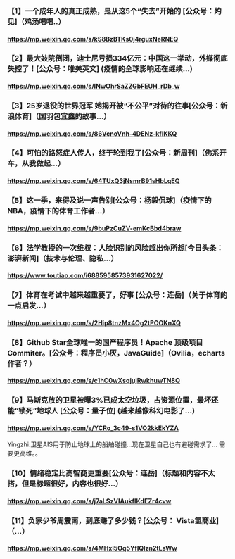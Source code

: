 ### 【1】一个成年人的真正成熟，是从这5个“失去”开始的 [公众号：灼见]（鸡汤喝喝..）
#### https://mp.weixin.qq.com/s/kS8BzBTKs0j4rguxNeRNEQ

### 【2】最大妓院倒闭，迪士尼亏损334亿元：中国这一举动，外媒彻底失控了！[公众号：唯美英文] (疫情的全球影响还在继续...)
#### https://mp.weixin.qq.com/s/INwOhrSaZZGbFEUH_rDb_w

### 【3】25岁退役的世界冠军 她揭开被“不公平”对待的往事[公众号：新浪体育]（国羽包宜鑫的故事...）
#### https://mp.weixin.qq.com/s/86VcnoVnh-4DENz-kflKKQ

### 【4】可怕的路怒症人传人，终于轮到我了[公众号：新周刊]（佛系开车，从我做起...）
#### https://mp.weixin.qq.com/s/64TUxQ3jNsmrB91sHbLqEQ

### 【5】这一季，来得及说一声告别[公众号：杨毅侃球]（疫情下的NBA，疫情下的体育工作者...）
#### https://mp.weixin.qq.com/s/9buPzCuZV-emKcBbd4braw

### 【6】法学教授的一次维权：人脸识别的风险超出你所想[今日头条：澎湃新闻]（技术与伦理、隐私...）
#### https://www.toutiao.com/i6885958573931627022/

### 【7】体育在考试中越来越重要了，好事 [公众号：连岳]（关于体育的一点启发...）
#### https://mp.weixin.qq.com/s/2Hip8tnzMx4Og2tPOOKnXQ

### 【8】Github Star全球唯一的国产程序员！Apache 顶级项目Commiter。[公众号：程序员小灰，JavaGuide]（Ovilia，echarts作者？）
#### https://mp.weixin.qq.com/s/c1hC0wXsqjujRwkhuwTN8Q

### 【9】马斯克放的卫星被曝3%已成太空垃圾，占资源位置，最坏还能“锁死”地球人 [公众号：量子位] (越来越像科幻电影了...)
#### https://mp.weixin.qq.com/s/YCRo_3c49-s1VO2kkEkYZA
Yingzhi:卫星AIS用于防止地球上的船舶碰撞...现在卫星自己也有避碰需求了... 需要更高维。。

### 【10】情绪稳定比高智商更重要[公众号：连岳]（标题和内容不太搭，但是标题很好，内容也很好...）
#### https://mp.weixin.qq.com/s/j7aLSzVIAukfIKdEZr4cvw

### 【11】负家少爷周震南，到底赚了多少钱？[公众号： Vista氢商业]（...）
#### https://mp.weixin.qq.com/s/4MHxI5Oq5YfIQlzn2tLsWw